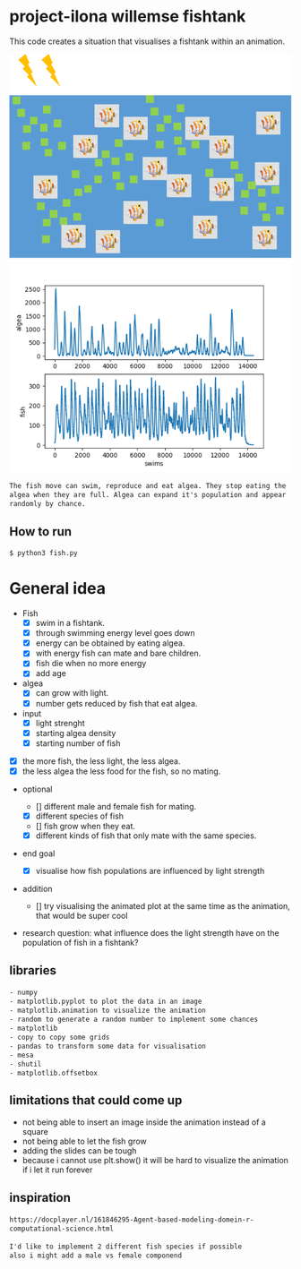 # project-ilona willemse fishtank
This code creates a situation that visualises a fishtank within an animation.

![Fish visualisation](doc/image/prototype.png)
![Algea Fish countings](doc/image/example_AlgeaFish.png)
```
The fish move can swim, reproduce and eat algea. They stop eating the algea when they are full. Algea can expand it's population and appear randomly by chance.
```

## How to run

```
$ python3 fish.py
```

# General idea

- Fish
    - [x] swim in a fishtank.
    - [x] through swimming energy level goes down
    - [x] energy can be obtained by eating algea.
    - [x] with energy fish can mate and bare children.
    - [x] fish die when no more energy
    - [x] add age

- algea
    - [x] can grow with light.
    - [x] number gets reduced by fish that eat algea.

- input
    - [x] light strenght
    - [x] starting algea density
    - [x] starting number of fish

- [x] the more fish, the less light, the less algea.
- [x] the less algea the less food for the fish, so no mating.

- optional
    - [] different male and female fish for mating.
    - [x] different species of fish
    - [] fish grow when they eat.
    - [x] different kinds of fish that only mate with the same species.

- end goal
    - [x] visualise how fish populations are influenced by light strength

- addition
    - [] try visualising the animated plot at the same time as the animation, that would be super cool

- research question: what influence does the light strength have on the population of fish in a fishtank?

## libraries
```
- numpy
- matplotlib.pyplot to plot the data in an image
- matplotlib.animation to visualize the animation
- random to generate a random number to implement some chances
- matplotlib
- copy to copy some grids
- pandas to transform some data for visualisation
- mesa 
- shutil 
- matplotlib.offsetbox
```

## limitations that could come up
- not being able to insert an image inside the animation instead of a square
- not being able to let the fish grow
- adding the slides can be tough
- because i cannot use plt.show() it will be hard to visualize the animation if i let it run forever

## inspiration
```
https://docplayer.nl/161846295-Agent-based-modeling-domein-r-computational-science.html

I'd like to implement 2 different fish species if possible
also i might add a male vs female componend
```

